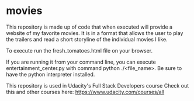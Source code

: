 # movies
This repository is made up of code that when executed will provide a website of my favorite movies. It is in a format that allows the user to play the trailers and read a short storyline of the individual movies I like.

To execute run the fresh_tomatoes.html file on your browser.

If you are running it from your command line, you can execute entertainment_center.py with command python ./<file_name>. Be sure to have the python interpreter installed.

This repository is used in Udacity's Full Stack Developers course
Check out this and other courses here: https://www.udacity.com/courses/all
